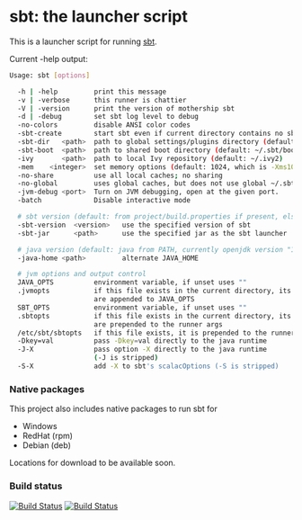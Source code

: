 sbt: the launcher script
========================

This is a launcher script for running [sbt](https://github.com/sbt/sbt).

Current -help output:

```bash
Usage: sbt [options]

  -h | -help         print this message
  -v | -verbose      this runner is chattier
  -V | -version      print the version of mothership sbt
  -d | -debug        set sbt log level to debug
  -no-colors         disable ANSI color codes
  -sbt-create        start sbt even if current directory contains no sbt project
  -sbt-dir   <path>  path to global settings/plugins directory (default: ~/.sbt)
  -sbt-boot  <path>  path to shared boot directory (default: ~/.sbt/boot in 0.11 series)
  -ivy       <path>  path to local Ivy repository (default: ~/.ivy2)
  -mem    <integer>  set memory options (default: 1024, which is -Xms1024m -Xmx1024m -XX:ReservedCodeCacheSize=128m)
  -no-share          use all local caches; no sharing
  -no-global         uses global caches, but does not use global ~/.sbt directory.
  -jvm-debug <port>  Turn on JVM debugging, open at the given port.
  -batch             Disable interactive mode

  # sbt version (default: from project/build.properties if present, else latest release)
  -sbt-version  <version>   use the specified version of sbt
  -sbt-jar      <path>      use the specified jar as the sbt launcher

  # java version (default: java from PATH, currently openjdk version "1.8.0_172")
  -java-home <path>         alternate JAVA_HOME

  # jvm options and output control
  JAVA_OPTS          environment variable, if unset uses ""
  .jvmopts           if this file exists in the current directory, its contents
                     are appended to JAVA_OPTS
  SBT_OPTS           environment variable, if unset uses ""
  .sbtopts           if this file exists in the current directory, its contents
                     are prepended to the runner args
  /etc/sbt/sbtopts   if this file exists, it is prepended to the runner args
  -Dkey=val          pass -Dkey=val directly to the java runtime
  -J-X               pass option -X directly to the java runtime
                     (-J is stripped)
  -S-X               add -X to sbt's scalacOptions (-S is stripped)
```

### Native packages

This project also includes native packages to run sbt for

* Windows
* RedHat (rpm)
* Debian (deb)

Locations for download to be available soon.

### Build status

[![Build Status](https://travis-ci.org/sbt/sbt-launcher-package.svg?branch=master)](https://travis-ci.org/sbt/sbt-launcher-package)
[![Build Status](https://ci.appveyor.com/api/projects/status/github/sbt/sbt-launcher-package?branch=master&svg=true&retina=true)](https://ci.appveyor.com/project/sbt/sbt-launcher-package)
